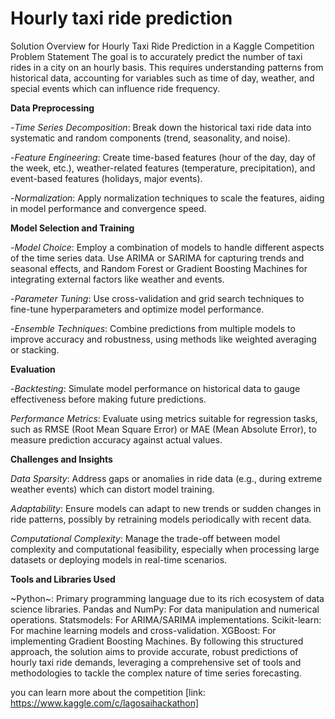 # Hourly taxi ride prediction
Solution Overview for Hourly Taxi Ride Prediction in a Kaggle Competition
Problem Statement
The goal is to accurately predict the number of taxi rides in a city on an hourly basis. This requires understanding patterns from historical data, accounting for variables such as time of day, weather, and special events which can influence ride frequency.

**Data Preprocessing**

  -*Time Series Decomposition*: Break down the historical taxi ride data into systematic and random components (trend, seasonality, and noise).

  -*Feature Engineering*: Create time-based features (hour of the day, day of the week, etc.), weather-related features (temperature, precipitation), and event-based features (holidays, major events).

  -*Normalization*: Apply normalization techniques to scale the features, aiding in model performance and convergence speed.

**Model Selection and Training**

  -*Model Choice*: Employ a combination of models to handle different aspects of the time series data. Use ARIMA or SARIMA for capturing trends and seasonal effects, and Random Forest or Gradient Boosting Machines for integrating external factors like weather and events.

  -*Parameter Tuning*: Use cross-validation and grid search techniques to fine-tune hyperparameters and optimize model performance.

  -*Ensemble Techniques*: Combine predictions from multiple models to improve accuracy and robustness, using methods like weighted averaging or stacking.

**Evaluation**

  -*Backtesting*: Simulate model performance on historical data to gauge effectiveness before making future predictions.

*Performance Metrics*: Evaluate using metrics suitable for regression tasks, such as RMSE (Root Mean Square Error) or MAE (Mean Absolute Error), to measure prediction accuracy against actual values.

**Challenges and Insights**

*Data Sparsity*: Address gaps or anomalies in ride data (e.g., during extreme weather events) which can distort model training.

*Adaptability*: Ensure models can adapt to new trends or sudden changes in ride patterns, possibly by retraining models periodically with recent data.

*Computational Complexity*: Manage the trade-off between model complexity and computational feasibility, especially when processing large datasets or deploying models in real-time scenarios.

**Tools and Libraries Used**

~Python~: Primary programming language due to its rich ecosystem of data science libraries.
Pandas and NumPy: For data manipulation and numerical operations.
Statsmodels: For ARIMA/SARIMA implementations.
Scikit-learn: For machine learning models and cross-validation.
XGBoost: For implementing Gradient Boosting Machines.
By following this structured approach, the solution aims to provide accurate, robust predictions of hourly taxi ride demands, leveraging a comprehensive set of tools and methodologies to tackle the complex nature of time series forecasting.


you can learn more about the competition [link: https://www.kaggle.com/c/lagosaihackathon]
